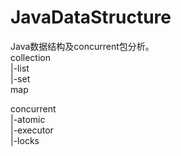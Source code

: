 # JavaDataStructure  
  
Java数据结构及concurrent包分析。  
collection  
    |-list  
    |-set  
map  
    
concurrent  
    |-atomic  
    |-executor  
    |-locks  
